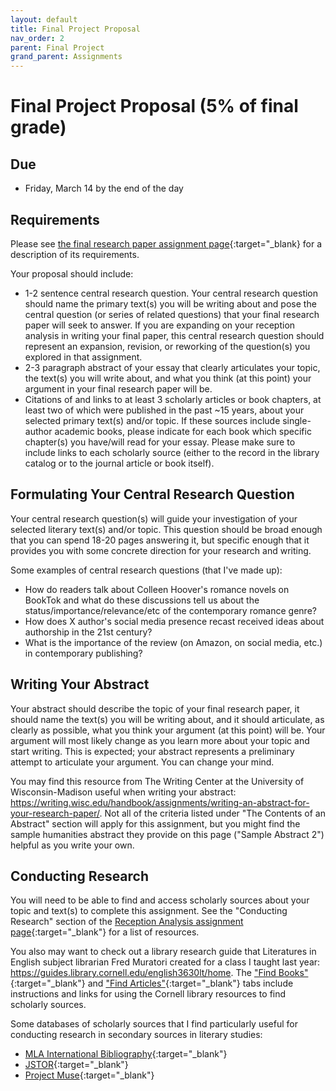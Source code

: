 ```yaml
---
layout: default
title: Final Project Proposal
nav_order: 2
parent: Final Project
grand_parent: Assignments
---
```

# Final Project Proposal (5% of final grade)
## Due
- Friday, March 14 by the end of the day

## Requirements
Please see [the final research paper assignment page](https://lindsaythomas.net/engl4771s25/assignments/final-project/paper.html){:target="_blank} for a description of its requirements.

Your proposal should include:
- 1-2 sentence central research question. Your central research question should name the primary text(s) you will be writing about and pose the central question (or series of related questions) that your final research paper will seek to answer. If you are expanding on your reception analysis in writing your final paper, this central research question should represent an expansion, revision, or reworking of the question(s) you explored in that assignment.
- 2-3 paragraph abstract of your essay that clearly articulates your topic, the text(s) you will write about, and what you think (at this point) your argument in your final research paper will be.
- Citations of and links to at least 3 scholarly articles or book chapters, at least two of which were published in the past ~15 years, about your selected primary text(s) and/or topic. If these sources include single-author academic books, please indicate for each book which specific chapter(s) you have/will read for your essay. Please make sure to include links to each scholarly source (either to the record in the library catalog or to the journal article or book itself).

## Formulating Your Central Research Question
Your central research question(s) will guide your investigation of your selected literary text(s) and/or topic. This question should be broad enough that you can spend 18-20 pages answering it, but specific enough that it provides you with some concrete direction for your research and writing.

Some examples of central research questions (that I've made up):
- How do readers talk about Colleen Hoover's romance novels on BookTok and what do these discussions tell us about the status/importance/relevance/etc of the contemporary romance genre?
- How does X author's social media presence recast received ideas about authorship in the 21st century?
- What is the importance of the review (on Amazon, on social media, etc.) in contemporary publishing?

## Writing Your Abstract
Your abstract should describe the topic of your final research paper, it should name the text(s) you will be writing about, and it should articulate, as clearly as possible, what you think your argument (at this point) will be. Your argument will most likely change as you learn more about your topic and start writing. This is expected; your abstract represents a preliminary attempt to articulate your argument. You can change your mind.

You may find this resource from The Writing Center at the University of Wisconsin-Madison useful when writing your abstract: <https://writing.wisc.edu/handbook/assignments/writing-an-abstract-for-your-research-paper/>. Not all of the criteria listed under "The Contents of an Abstract" section will apply for this assignment, but you might find the sample humanities abstract they provide on this page ("Sample Abstract 2") helpful as you write your own.

## Conducting Research
You will need to be able to find and access scholarly sources about your topic and text(s) to complete this assignment. See the "Conducting Research" section of the [Reception Analysis assignment page](https://lindsaythomas.net/engl4771s25/assignments/reception-analysis.html#conducting-research){:target="_blank"} for a list of resources.

You also may want to check out a library research guide that Literatures in English subject librarian Fred Muratori created for a class I taught last year: <https://guides.library.cornell.edu/english3630lt/home>. The ["Find Books"](https://guides.library.cornell.edu/english3630lt/books){:target="_blank"} and ["Find Articles"](https://guides.library.cornell.edu/english3630lt/articles){:target="_blank"} tabs include instructions and links for using the Cornell library resources to find scholarly sources.

Some databases of scholarly sources that I find particularly useful for conducting research in secondary sources in literary studies:
- [MLA International Bibliography](http://resolver.library.cornell.edu/misc/amk3488){:target="_blank"}
- [JSTOR](http://resolver.library.cornell.edu/jsto/2900365){:target="_blank"}
- [Project Muse](http://resolver.library.cornell.edu/muse/any6882){:target="_blank"}
